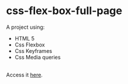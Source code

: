 # css-flex-box-full-page

A project using:
<ul>
  <li>HTML 5</li>
  <li>Css Flexbox</li>
  <li>Css Keyframes</li>
  <li>Css Media queries</li>
</ul>
<br>
Access it <a href="https://niknows.github.io/css-flex-box-full-page/." target="_tab">here</a>.
